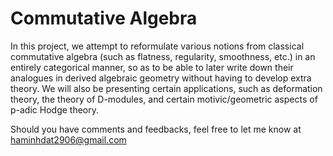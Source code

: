 # Commutative Algebra

In this project, we attempt to reformulate various notions from classical commutative algebra (such as flatness, regularity, smoothness, etc.) in an entirely categorical manner, so as to be able to later write down their analogues in derived algebraic geometry without having to develop extra theory. We will also be presenting certain applications, such as deformation theory, the theory of D-modules, and certain motivic/geometric aspects of p-adic Hodge theory.

Should you have comments and feedbacks, feel free to let me know at haminhdat2906@gmail.com
